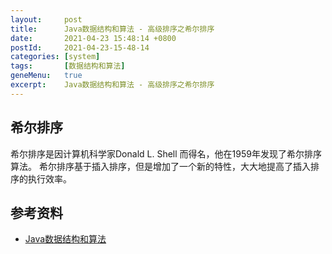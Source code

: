 ```yaml
---
layout:     post
title:      Java数据结构和算法 - 高级排序之希尔排序
date:       2021-04-23 15:48:14 +0800
postId:     2021-04-23-15-48-14
categories: [system]
tags:       [数据结构和算法]
geneMenu:   true
excerpt:    Java数据结构和算法 - 高级排序之希尔排序
---
```

## 希尔排序
希尔排序是因计算机科学家Donald L. Shell 而得名，他在1959年发现了希尔排序算法。
希尔排序基于插入排序，但是增加了一个新的特性，大大地提高了插入排序的执行效率。





## 参考资料
* [Java数据结构和算法](https://book.douban.com/subject/1144007/)
